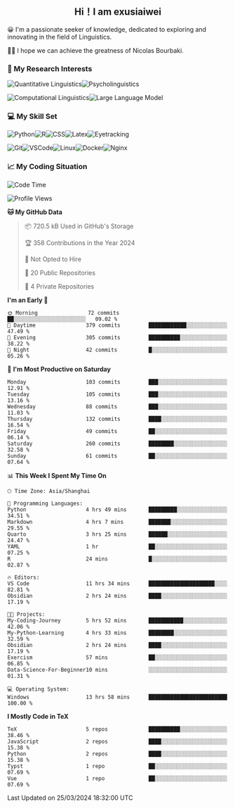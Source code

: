   

## <div align="center">Hi！I am exusiaiwei</div>  

😀 I'm a passionate seeker of knowledge, dedicated to exploring and innovating in the field of Linguistics.

🙋‍♂️ I hope we can achieve the greatness of Nicolas Bourbaki.

### 🔬 My Research Interests  

![Quantitative Linguistics](https://img.shields.io/badge/Quantitative%20Linguistics-%230072CC.svg?&style=for-the-badge&logo=appveyor&logoColor=white)![Psycholinguistics](https://img.shields.io/badge/Psycholinguistics-%2301a3a1.svg?&style=for-the-badge&logo=AWS%20Amplify&logoColor=white)

![Computational Linguistics](https://img.shields.io/badge/Computational%20Linguistics-%231877F2.svg?&style=for-the-badge&logo=Markdown&logoColor=white)![Large Language Model](https://img.shields.io/badge/Large%20Language%20Model-%23F76300.svg?&style=for-the-badge&logo=Android&logoColor=white)

### 💻 My Skill Set

![Python](https://img.shields.io/badge/Python-%2314354C.svg?style=for-the-badge&logo=python&logoColor=white&color=2AB3E3)![R](https://img.shields.io/badge/-R-276DC3?style=for-the-badge&logo=r&logoColor=white)![CSS](https://img.shields.io/badge/-CSS-1572B6?style=for-the-badge&logo=css3&logoColor=white)![Latex](https://img.shields.io/badge/-Latex-008080?style=for-the-badge&logo=latex&logoColor=white)![Eyetracking](https://img.shields.io/badge/Eyetracking-%230078D6?style=for-the-badge&logo=SearXNG&logoColor=#3050FF)

![Git](https://img.shields.io/badge/-Git-F05032?style=for-the-badge&logo=git&logoColor=white)![VSCode](https://img.shields.io/badge/-VSCode-007ACC?style=for-the-badge&logo=visual-studio-code&logoColor=white)![Linux](https://img.shields.io/badge/-Linux-FCC624?style=for-the-badge&logo=linux&logoColor=black)![Docker](https://img.shields.io/badge/-Docker-2496ED?style=for-the-badge&logo=docker&logoColor=white)![Nginx](https://img.shields.io/badge/-Nginx-009639?style=for-the-badge&logo=nginx&logoColor=white)

### 📈 My Coding Situation

<!--START_SECTION:waka-->
![Code Time](http://img.shields.io/badge/Code%20Time-77%20hrs%2042%20mins-blue)

![Profile Views](http://img.shields.io/badge/Profile%20Views-0-blue)

**🐱 My GitHub Data** 

> 📦 720.5 kB Used in GitHub's Storage 
 > 
> 🏆 358 Contributions in the Year 2024
 > 
> 🚫 Not Opted to Hire
 > 
> 📜 20 Public Repositories 
 > 
> 🔑 4 Private Repositories 
 > 
**I'm an Early 🐤** 

```text
🌞 Morning                72 commits          ██░░░░░░░░░░░░░░░░░░░░░░░   09.02 % 
🌆 Daytime                379 commits         ████████████░░░░░░░░░░░░░   47.49 % 
🌃 Evening                305 commits         ██████████░░░░░░░░░░░░░░░   38.22 % 
🌙 Night                  42 commits          █░░░░░░░░░░░░░░░░░░░░░░░░   05.26 % 
```
📅 **I'm Most Productive on Saturday** 

```text
Monday                   103 commits         ███░░░░░░░░░░░░░░░░░░░░░░   12.91 % 
Tuesday                  105 commits         ███░░░░░░░░░░░░░░░░░░░░░░   13.16 % 
Wednesday                88 commits          ███░░░░░░░░░░░░░░░░░░░░░░   11.03 % 
Thursday                 132 commits         ████░░░░░░░░░░░░░░░░░░░░░   16.54 % 
Friday                   49 commits          ██░░░░░░░░░░░░░░░░░░░░░░░   06.14 % 
Saturday                 260 commits         ████████░░░░░░░░░░░░░░░░░   32.58 % 
Sunday                   61 commits          ██░░░░░░░░░░░░░░░░░░░░░░░   07.64 % 
```


📊 **This Week I Spent My Time On** 

```text
🕑︎ Time Zone: Asia/Shanghai

💬 Programming Languages: 
Python                   4 hrs 49 mins       █████████░░░░░░░░░░░░░░░░   34.51 % 
Markdown                 4 hrs 7 mins        ███████░░░░░░░░░░░░░░░░░░   29.55 % 
Quarto                   3 hrs 25 mins       ██████░░░░░░░░░░░░░░░░░░░   24.47 % 
YAML                     1 hr                ██░░░░░░░░░░░░░░░░░░░░░░░   07.25 % 
R                        24 mins             █░░░░░░░░░░░░░░░░░░░░░░░░   02.87 % 

🔥 Editors: 
VS Code                  11 hrs 34 mins      █████████████████████░░░░   82.81 % 
Obsidian                 2 hrs 24 mins       ████░░░░░░░░░░░░░░░░░░░░░   17.19 % 

🐱‍💻 Projects: 
My-Coding-Journey        5 hrs 52 mins       ███████████░░░░░░░░░░░░░░   42.06 % 
My-Python-Learning       4 hrs 33 mins       ████████░░░░░░░░░░░░░░░░░   32.59 % 
Obsidian                 2 hrs 24 mins       ████░░░░░░░░░░░░░░░░░░░░░   17.19 % 
Exercism                 57 mins             ██░░░░░░░░░░░░░░░░░░░░░░░   06.85 % 
Data-Science-For-Beginner10 mins             ░░░░░░░░░░░░░░░░░░░░░░░░░   01.31 % 

💻 Operating System: 
Windows                  13 hrs 58 mins      █████████████████████████   100.00 % 
```

**I Mostly Code in TeX** 

```text
TeX                      5 repos             ██████████░░░░░░░░░░░░░░░   38.46 % 
JavaScript               2 repos             ████░░░░░░░░░░░░░░░░░░░░░   15.38 % 
Python                   2 repos             ████░░░░░░░░░░░░░░░░░░░░░   15.38 % 
Typst                    1 repo              ██░░░░░░░░░░░░░░░░░░░░░░░   07.69 % 
Vue                      1 repo              ██░░░░░░░░░░░░░░░░░░░░░░░   07.69 % 
```




 Last Updated on 25/03/2024 18:32:00 UTC
<!--END_SECTION:waka-->
